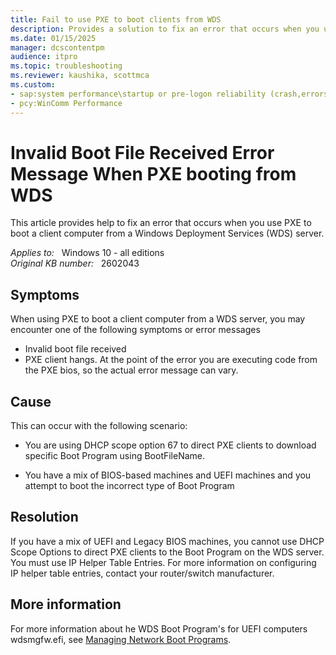 ```yaml
---
title: Fail to use PXE to boot clients from WDS
description: Provides a solution to fix an error that occurs when you use PXE to boot a client computer from a Windows Deployment Services (WDS) server.
ms.date: 01/15/2025
manager: dcscontentpm
audience: itpro
ms.topic: troubleshooting
ms.reviewer: kaushika, scottmca
ms.custom:
- sap:system performance\startup or pre-logon reliability (crash,errors,bug check or blue screen)
- pcy:WinComm Performance
---
```

# Invalid Boot File Received Error Message When PXE booting from WDS

This article provides help to fix an error that occurs when you use PXE to boot a client computer from a Windows Deployment Services (WDS) server.

_Applies to:_ &nbsp; Windows 10 - all editions  
_Original KB number:_ &nbsp; 2602043

## Symptoms

When using PXE to boot a client computer from a WDS server, you may encounter one of the following symptoms or error messages

- Invalid boot file received
- PXE client hangs. At the point of the error you are executing code from the PXE bios, so the actual error message can vary.

## Cause

This can occur with the following scenario:

- You are using DHCP scope option 67 to direct PXE clients to download specific Boot Program using BootFileName.

- You have a mix of BIOS-based machines and UEFI machines and you attempt to boot the incorrect type of Boot Program

## Resolution

If you have a mix of UEFI and Legacy BIOS machines, you cannot use DHCP Scope Options to direct PXE clients to the Boot Program on the WDS server. You must use IP Helper Table Entries. For more information on configuring IP helper table entries, contact your router/switch manufacturer.

## More information

For more information about he WDS Boot Program's for UEFI computers wdsmgfw.efi, see [Managing Network Boot Programs](/previous-versions/windows/it-pro/windows-server-2008-R2-and-2008/cc732351%28v=ws.10%29).
